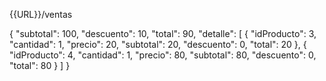 {{URL}}/ventas

{
  "subtotal": 100,
  "descuento": 10,
  "total": 90,
  "detalle": [
    {
      "idProducto": 3,
      "cantidad": 1,
      "precio": 20,
      "subtotal": 20,
      "descuento": 0,
      "total": 20
    },
    {
      "idProducto": 4,
      "cantidad": 1,
      "precio": 80,
      "subtotal": 80,
      "descuento": 0,
      "total": 80
    }
  ]
}
